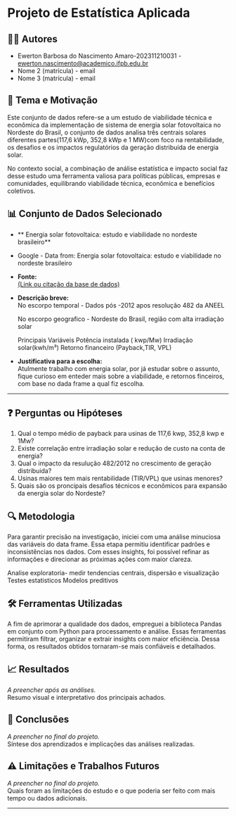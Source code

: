 # Projeto de Estatística Aplicada

## 🧑‍💻 Autores  
- Ewerton Barbosa do Nascimento Amaro-202311210031 - ewerton.nascimento@academico.ifpb.edu.br  
- Nome 2 (matrícula) - email  
- Nome 3 (matrícula) - email  

## 🎯 Tema e Motivação  
Este conjunto de dados refere-se a um estudo de viabilidade técnica e econômica da implementação de sistema de energia solar fotovoltaica no Nordeste do Brasil, o conjunto de dados analisa três centrais solares diferentes partes(117,6 kWp, 352,8 kWp e 1 MW)com foco na rentabilidade, os desafios e os impactos regulatórios da geração distribuída de energia solar.

No contexto social, a combinação de análise estatística e impacto social faz desse estudo uma ferramenta valiosa para políticas públicas, empresas e comunidades, equilibrando viabilidade técnica, econômica e benefícios coletivos.

## 📊 Conjunto de Dados Selecionado  
- ** Energia solar fotovoltaica: estudo e viabilidade no nordeste brasileiro**
- Google - Data from: Energia solar fotovoltaica: estudo e viabilidade no nordeste brasileiro
  

- **Fonte:**  
 [ (Link ou citação da base de dados)](https://datasetsearch.research.google.com/search?src=0&query=energia%20solar&docid=L2cvMTFsajU5cW40Zw%3D%3D)

- **Descrição breve:**  
  No escorpo temporal - Dados pós -2012 apos resolução 482 da ANEEL
  
  No escorpo geografico - Nordeste do Brasil, região com alta irradiação solar
  
  Principais Variáveis
    Potência instalada ( kwp/Mw)
    Irradiação solar(kwh/m³)
    Retorno financeiro (Payback,TIR, VPL)

- **Justificativa para a escolha:**  
  Atulmente trabalho com energia solar, por já estudar sobre o assunto, fique curioso em enteder mais sobre a viabilidade, e retornos finceiros, com base no dada frame a qual fiz escolha.

---

## ❓ Perguntas ou Hipóteses  
1. Qual o tempo médio de payback para usinas de 117,6 kwp, 352,8 kwp e 1Mw?
2. Existe correlação entre irradiação solar e redução de custo na conta de energia?
3. Qual o impacto da resulução 482/2012 no crescimento de geração distribuida?
4. Usinas maiores tem mais rentabilidade (TIR/VPL) que usinas menores?
5. Quais são os proncipais desafios técnicos e econômicos para expansão da energia solar do Nordeste?
## 🔍 Metodologia 
Para garantir precisão na investigação, iniciei com uma análise minuciosa das variáveis do data frame. Essa etapa permitiu identificar padrões e inconsistências nos dados. Com esses insights, foi possível refinar as informações e direcionar as próximas ações com maior clareza.

Analise exploratoria- medir tendencias centrais, dispersão e visualização
Testes estatisticos 
Modelos preditivos 

## 🛠️ Ferramentas Utilizadas  
A fim de aprimorar a qualidade dos dados, empreguei a biblioteca Pandas em conjunto com Python para processamento e análise. Essas ferramentas permitiram filtrar, organizar e extrair insights com maior eficiência. Dessa forma, os resultados obtidos tornaram-se mais confiáveis e detalhados.

## 📈 Resultados  
*A preencher após as análises.*  
Resumo visual e interpretativo dos principais achados.

## 📌 Conclusões  
*A preencher no final do projeto.*  
Síntese dos aprendizados e implicações das análises realizadas.

## ⚠️ Limitações e Trabalhos Futuros  
*A preencher no final do projeto.*  
Quais foram as limitações do estudo e o que poderia ser feito com mais tempo ou dados adicionais.

---

